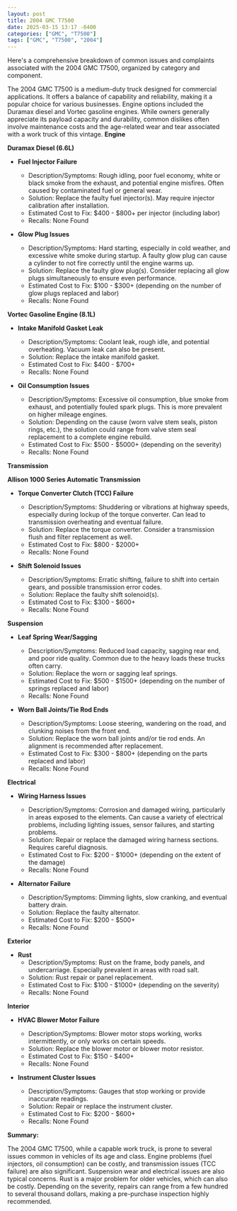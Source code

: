 ```yaml
---
layout: post
title: 2004 GMC T7500
date: 2025-03-15 13:17 -0400
categories: ["GMC", "T7500"]
tags: ["GMC", "T7500", "2004"]
---
```

Here's a comprehensive breakdown of common issues and complaints associated with the 2004 GMC T7500, organized by category and component.

The 2004 GMC T7500 is a medium-duty truck designed for commercial applications. It offers a balance of capability and reliability, making it a popular choice for various businesses. Engine options included the Duramax diesel and Vortec gasoline engines. While owners generally appreciate its payload capacity and durability, common dislikes often involve maintenance costs and the age-related wear and tear associated with a work truck of this vintage.
**Engine**

**Duramax Diesel (6.6L)**

*   **Fuel Injector Failure**
    *   Description/Symptoms: Rough idling, poor fuel economy, white or black smoke from the exhaust, and potential engine misfires. Often caused by contaminated fuel or general wear.
    *   Solution: Replace the faulty fuel injector(s). May require injector calibration after installation.
    *   Estimated Cost to Fix: $400 - $800+ per injector (including labor)
    *   Recalls: None Found

*   **Glow Plug Issues**
    *   Description/Symptoms: Hard starting, especially in cold weather, and excessive white smoke during startup. A faulty glow plug can cause a cylinder to not fire correctly until the engine warms up.
    *   Solution: Replace the faulty glow plug(s). Consider replacing all glow plugs simultaneously to ensure even performance.
    *   Estimated Cost to Fix: $100 - $300+ (depending on the number of glow plugs replaced and labor)
    *   Recalls: None Found

**Vortec Gasoline Engine (8.1L)**

*   **Intake Manifold Gasket Leak**
    *   Description/Symptoms: Coolant leak, rough idle, and potential overheating. Vacuum leak can also be present.
    *   Solution: Replace the intake manifold gasket.
    *   Estimated Cost to Fix: $400 - $700+
    *   Recalls: None Found

*   **Oil Consumption Issues**
    *   Description/Symptoms: Excessive oil consumption, blue smoke from exhaust, and potentially fouled spark plugs. This is more prevalent on higher mileage engines.
    *   Solution: Depending on the cause (worn valve stem seals, piston rings, etc.), the solution could range from valve stem seal replacement to a complete engine rebuild.
    *   Estimated Cost to Fix: $500 - $5000+ (depending on the severity)
    *   Recalls: None Found

**Transmission**

**Allison 1000 Series Automatic Transmission**

*   **Torque Converter Clutch (TCC) Failure**
    *   Description/Symptoms: Shuddering or vibrations at highway speeds, especially during lockup of the torque converter. Can lead to transmission overheating and eventual failure.
    *   Solution: Replace the torque converter. Consider a transmission flush and filter replacement as well.
    *   Estimated Cost to Fix: $800 - $2000+
    *   Recalls: None Found

*   **Shift Solenoid Issues**
    *   Description/Symptoms: Erratic shifting, failure to shift into certain gears, and possible transmission error codes.
    *   Solution: Replace the faulty shift solenoid(s).
    *   Estimated Cost to Fix: $300 - $600+
    *   Recalls: None Found

**Suspension**

*   **Leaf Spring Wear/Sagging**
    *   Description/Symptoms: Reduced load capacity, sagging rear end, and poor ride quality. Common due to the heavy loads these trucks often carry.
    *   Solution: Replace the worn or sagging leaf springs.
    *   Estimated Cost to Fix: $500 - $1500+ (depending on the number of springs replaced and labor)
    *   Recalls: None Found

*   **Worn Ball Joints/Tie Rod Ends**
    *   Description/Symptoms: Loose steering, wandering on the road, and clunking noises from the front end.
    *   Solution: Replace the worn ball joints and/or tie rod ends. An alignment is recommended after replacement.
    *   Estimated Cost to Fix: $300 - $800+ (depending on the parts replaced and labor)
    *   Recalls: None Found

**Electrical**

*   **Wiring Harness Issues**
    *   Description/Symptoms: Corrosion and damaged wiring, particularly in areas exposed to the elements. Can cause a variety of electrical problems, including lighting issues, sensor failures, and starting problems.
    *   Solution: Repair or replace the damaged wiring harness sections. Requires careful diagnosis.
    *   Estimated Cost to Fix: $200 - $1000+ (depending on the extent of the damage)
    *   Recalls: None Found

*   **Alternator Failure**
    *   Description/Symptoms: Dimming lights, slow cranking, and eventual battery drain.
    *   Solution: Replace the faulty alternator.
    *   Estimated Cost to Fix: $200 - $500+
    *   Recalls: None Found

**Exterior**

*   **Rust**
    *   Description/Symptoms: Rust on the frame, body panels, and undercarriage. Especially prevalent in areas with road salt.
    *   Solution: Rust repair or panel replacement.
    *   Estimated Cost to Fix: $100 - $1000+ (depending on the severity)
    *   Recalls: None Found

**Interior**

*   **HVAC Blower Motor Failure**
    *   Description/Symptoms: Blower motor stops working, works intermittently, or only works on certain speeds.
    *   Solution: Replace the blower motor or blower motor resistor.
    *   Estimated Cost to Fix: $150 - $400+
    *   Recalls: None Found

*   **Instrument Cluster Issues**
    *   Description/Symptoms: Gauges that stop working or provide inaccurate readings.
    *   Solution: Repair or replace the instrument cluster.
    *   Estimated Cost to Fix: $200 - $600+
    *   Recalls: None Found

**Summary:**

The 2004 GMC T7500, while a capable work truck, is prone to several issues common in vehicles of its age and class. Engine problems (fuel injectors, oil consumption) can be costly, and transmission issues (TCC failure) are also significant. Suspension wear and electrical issues are also typical concerns. Rust is a major problem for older vehicles, which can also be costly. Depending on the severity, repairs can range from a few hundred to several thousand dollars, making a pre-purchase inspection highly recommended.

